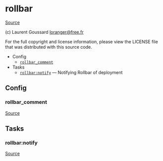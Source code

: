 <!-- DO NOT EDIT THIS FILE! -->
<!-- Instead edit contrib/rollbar.php -->
<!-- Then run bin/docgen -->

# rollbar

[Source](/contrib/rollbar.php)

(c) Laurent Goussard <loranger@free.fr>

For the full copyright and license information, please view the LICENSE
file that was distributed with this source code.


* Config
  * [`rollbar_comment`](#rollbar_comment)
* Tasks
  * [`rollbar:notify`](#rollbar:notify) — Notifying Rollbar of deployment

## Config
### rollbar_comment
[Source](/contrib/rollbar.php#L12)




## Tasks
### rollbar:notify
[Source](/contrib/rollbar.php#L15)



